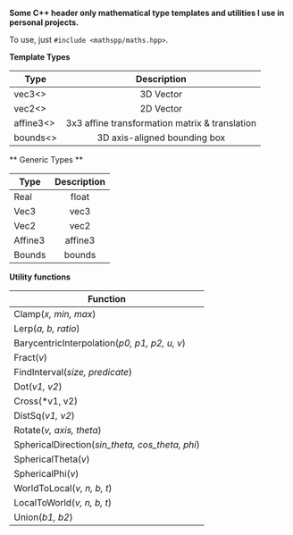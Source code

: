 **Some C++ header only mathematical type templates and utilities I use in personal projects.**

To use, just `#include <mathspp/maths.hpp>`.


**Template Types**

|  Type     |                   Description                  |
|-----------|:----------------------------------------------:|
|  vec3<>   | 3D Vector                                      |
|  vec2<>   | 2D Vector                                      |
| affine3<> | 3x3 affine transformation matrix & translation |
| bounds<>  | 3D axis-aligned bounding box                   |

** Generic Types **

|  Type     |  Description   |
|-----------|:--------------:|
|   Real    | float          |
|   Vec3    | vec3<Real>     |
|   Vec2    | vec2<Real>     |
|  Affine3  | affine3<Real>  |
|  Bounds   | bounds<Real>   |


**Utility functions**

|                   Function                        |
|---------------------------------------------------|
|  Clamp(*x, min, max*)                             |
|  Lerp(*a, b, ratio*)                              |
|  BarycentricInterpolation(*p0, p1, p2, u, v*)     |
|  Fract(*v*)                                       |
|  FindInterval(*size, predicate*)                  |
|  Dot(*v1, v2*)                                    |
|  Cross(*v1, v2)                                   |
|  DistSq(*v1, v2*)                                 |
|  Rotate(*v, axis, theta*)                         |
|  SphericalDirection(*sin_theta, cos_theta, phi*)  |
|  SphericalTheta(*v*)                              |
|  SphericalPhi(*v*)                                |
|  WorldToLocal(*v, n, b, t*)                       |
|  LocalToWorld(*v, n, b, t*)                       |
|  Union(*b1, b2*)                                  |